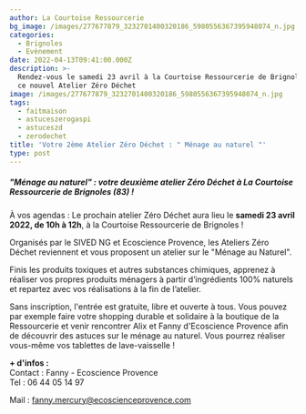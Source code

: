 ```yaml
---
author: La Courtoise Ressourcerie
bg_image: /images/277677879_3232701400320186_5980556367395948074_n.jpg
categories:
  - Brignoles
  - Evènement
date: 2022-04-13T09:41:00.000Z
description: >-
  Rendez-vous le samedi 23 avril à la Courtoise Ressourcerie de Brignoles pour
  ce nouvel Atelier Zéro Déchet
image: /images/277677879_3232701400320186_5980556367395948074_n.jpg
tags:
  - faitmaison
  - astuceszerogaspi
  - astuceszd
  - zerodechet
title: 'Votre 2ème Atelier Zéro Déchet : " Ménage au naturel "'
type: post
---
```


##### **"Ménage au naturel" : votre deuxième atelier Zéro Déchet à La Courtoise Ressourcerie de Brignoles (83) !**

À vos agendas :  Le prochain atelier Zéro Déchet aura lieu le **samedi 23 avril 2022, de 10h à 12h**, à la Courtoise Ressourcerie de Brignoles !

Organisés par le SIVED NG et Ecoscience Provence, les Ateliers Zéro Déchet reviennent et vous proposent un atelier sur le "Ménage au Naturel".

Finis les produits toxiques et autres substances chimiques, apprenez à réaliser vos propres produits ménagers à partir d’ingrédients 100% naturels et repartez avec vos réalisations à la fin de l’atelier.

Sans inscription, l'entrée est gratuite, libre et ouverte à tous. Vous pouvez par exemple faire votre shopping durable et solidaire à la boutique de la Ressourcerie et venir rencontrer Alix et Fanny d'Ecoscience Provence afin de découvrir des astuces sur le ménage au naturel. Vous pourrez réaliser vous-même vos tablettes de lave-vaisselle !

**+ d'infos :**\
Contact : Fanny - Ecoscience Provence\
Tel : 06 44 05 14 97

Mail : fanny.mercury@ecoscienceprovence.com

